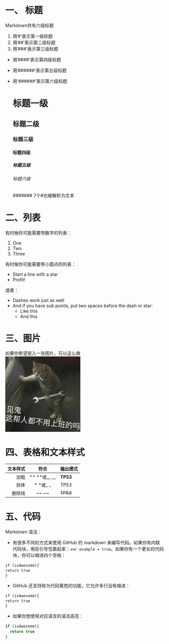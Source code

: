 # 一、 标题

  Markdown共有六级标题
  
  1. 用’#‘表示第一级标题
  1. 用’##‘表示第二级标题
  1. 用’###‘表示第三级标题
  * 用’####‘表示第四级标题
  * 用’######‘表示第五级标题
  * 用‘######’表示第六级标题

    # 标题一级
    ## 标题二级
    ### 标题三级
    #### 标题四级
    ##### 标题五级
    ###### 标题六级
    ####### 7个#也被解析为文本

# 二、列表

  有时候你可能需要带数字的列表：

  1. One
  2. Two
  3. Three

  有时候你可能需要带小圆点的列表：

  * Start a line with a star
  * Profit!

  或者：

  - Dashes work just as well
  - And if you have sub points, put two spaces before the dash or star:
    - Like this
    - And this
    
# 三、图片

  如果你希望嵌入一张图片，可以这么做</br>
  ![Yaktocat 的图片](https://github.com/longpang/markdown/blob/master/testimage.png)
  
# 四、表格和文本样式

  |文本样式|符合|输出模式|
  -:|:-:|:-
  |加粗| ** **或__ __ | **TP53** |
  |斜体| * *或_ _ |*TP53*|
  |删除线| ~~ ~~ |~~TP53~~|
  
# 五、代码  

 Markdown 语法：
 
   * 有很多不同的方式来使用 GitHub 的 markdown 来编写代码。如果你有内联代码块，用反引号包裹起来：`var example = true`。如果你有一个更长的代码块，你可以缩进四个空格：
 
    if (isAwesome){
    return true
    }
 
  * GitHub 还支持称为代码篱笆的功能，它允许多行没有缩进：

  ```
  if (isAwesome){
  return true
  }
  ```
 
  * 如果你想使用对应语言的语法高亮：

  ```javascript
  if (isAwesome){
    return true
  }
  ```

